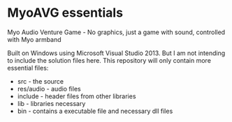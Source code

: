 # MyoAVG essentials
Myo Audio Venture Game - No graphics, just a game with sound, controlled with Myo armband

Built on Windows using Microsoft Visual Studio 2013. But I am not intending to include the solution files here. This repository will only contain more essential files:

* src       - the source
* res/audio - audio files
* include   - header files from other libraries
* lib       - libraries necessary
* bin       - contains a executable file and necessary dll files
